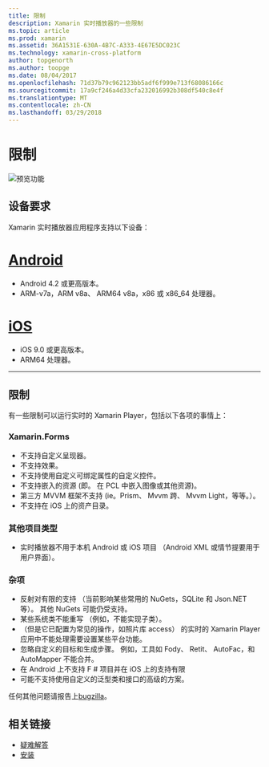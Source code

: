 ```yaml
---
title: 限制
description: Xamarin 实时播放器的一些限制
ms.topic: article
ms.prod: xamarin
ms.assetid: 36A1531E-630A-4B7C-A333-4E67E5DC023C
ms.technology: xamarin-cross-platform
author: topgenorth
ms.author: toopge
ms.date: 08/04/2017
ms.openlocfilehash: 71d37b79c962123bb5adf6f999e713f68086166c
ms.sourcegitcommit: 17a9cf246a4d33cfa232016992b308df540c8e4f
ms.translationtype: MT
ms.contentlocale: zh-CN
ms.lasthandoff: 03/29/2018
---
```

# <a name="limitations"></a>限制

![预览功能](~/media/shared/preview.png)

## <a name="device-requirements"></a>设备要求
Xamarin 实时播放器应用程序支持以下设备：

# <a name="androidtabandroid"></a>[Android](#tab/android)

- Android 4.2 或更高版本。
- ARM-v7a，ARM v8a、 ARM64 v8a，x86 或 x86_64 处理器。

# <a name="iostabios"></a>[iOS](#tab/ios)

- iOS 9.0 或更高版本。
- ARM64 处理器。

-----

## <a name="limitations"></a>限制

有一些限制可以运行实时的 Xamarin Player，包括以下各项的事情上：

### <a name="xamarinforms"></a>Xamarin.Forms
- 不支持自定义呈现器。
- 不支持效果。
- 不支持使用自定义可绑定属性的自定义控件。
- 不支持嵌入的资源 (即。 在 PCL 中嵌入图像或其他资源)。
- 第三方 MVVM 框架不支持 (ie。Prism、 Mvvm 跨、 Mvvm Light，等等。）。
- 不支持在 iOS 上的资产目录。

### <a name="other-project-types"></a>其他项目类型
- 实时播放器不用于本机 Android 或 iOS 项目 （Android XML 或情节提要用于用户界面）。

### <a name="misc"></a>杂项
- 反射对有限的支持 （当前影响某些常用的 NuGets，SQLite 和 Json.NET 等）。 其他 NuGets 可能仍受支持。
- 某些系统类不能重写 （例如，不能实现子类）。
- （但是它已配置为常见的操作，如照片库 access） 的实时的 Xamarin Player 应用中不能处理需要设置某些平台功能。
- 忽略自定义的目标和生成步骤。 例如，工具如 Fody、 Retit、 AutoFac，和 AutoMapper 不能合并。
- 在 Android 上不支持 F # 项目并在 iOS 上的支持有限
- 可能不支持使用自定义的泛型类和接口的高级的方案。

任何其他问题请报告上[bugzilla](https://aka.ms/live-player-report-issue)。


## <a name="related-links"></a>相关链接

- [疑难解答](~/tools/live-player/troubleshooting.md)
- [安装](~/tools/live-player/install.md)
